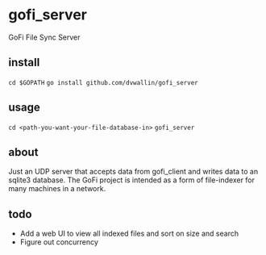 # gofi_server
GoFi File Sync Server

## install
```cd $GOPATH```
```go install github.com/dvwallin/gofi_server```

## usage
```cd <path-you-want-your-file-database-in>```
```gofi_server```

## about
Just an UDP server that accepts data from gofi_client and writes data to an sqlite3 database. The GoFi project is intended as a form of file-indexer for many machines in a network.

## todo
* Add a web UI to view all indexed files and sort on size and search
* Figure out concurrency
